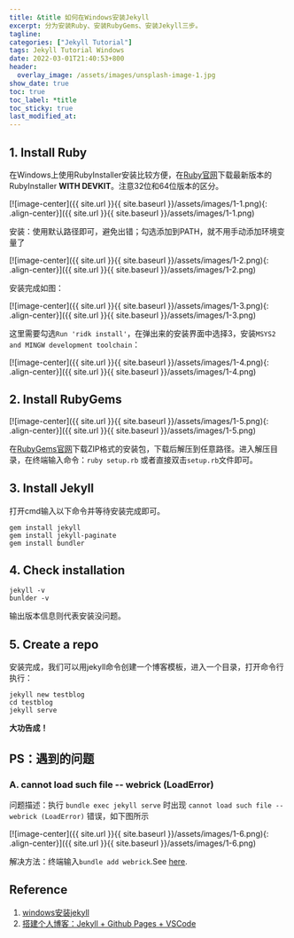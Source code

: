 ```yaml
---
title: &title 如何在Windows安装Jekyll
excerpt: 分为安装Ruby、安装RubyGems、安装Jekyll三步。
tagline: 
categories: ["Jekyll Tutorial"]
tags: Jekyll Tutorial Windows
date: 2022-03-01T21:40:53+800
header:
  overlay_image: /assets/images/unsplash-image-1.jpg
show_date: true
toc: true
toc_label: *title
toc_sticky: true
last_modified_at:
---
```

## 1. Install Ruby
在Windows上使用RubyInstaller安装比较方便，在[Ruby官网](https://rubyinstaller.org/downloads/)下载最新版本的RubyInstaller **WITH DEVKIT**。注意32位和64位版本的区分。

[![image-center]({{ site.url }}{{ site.baseurl }}/assets/images/1-1.png){: .align-center}]({{ site.url }}{{ site.baseurl }}/assets/images/1-1.png)

安装：使用默认路径即可，避免出错；勾选添加到PATH，就不用手动添加环境变量了

[![image-center]({{ site.url }}{{ site.baseurl }}/assets/images/1-2.png){: .align-center}]({{ site.url }}{{ site.baseurl }}/assets/images/1-2.png)

安装完成如图：

[![image-center]({{ site.url }}{{ site.baseurl }}/assets/images/1-3.png){: .align-center}]({{ site.url }}{{ site.baseurl }}/assets/images/1-3.png)

这里需要勾选`Run 'ridk install'`，在弹出来的安装界面中选择3，安装`MSYS2 and MINGW development toolchain`：

[![image-center]({{ site.url }}{{ site.baseurl }}/assets/images/1-4.png){: .align-center}]({{ site.url }}{{ site.baseurl }}/assets/images/1-4.png)

## 2. Install RubyGems

[![image-center]({{ site.url }}{{ site.baseurl }}/assets/images/1-5.png){: .align-center}]({{ site.url }}{{ site.baseurl }}/assets/images/1-5.png)

在[RubyGems官网](https://rubygems.org/pages/download)下载ZIP格式的安装包，下载后解压到任意路径。进入解压目录，在终端输入命令：`ruby setup.rb` 或者直接双击`setup.rb`文件即可。

## 3. Install Jekyll

打开cmd输入以下命令并等待安装完成即可。

```
gem install jekyll
gem install jekyll-paginate
gem install bundler
```

## 4. Check installation

```
jekyll -v
bunlder -v
```

输出版本信息则代表安装没问题。


## 5. Create a repo

安装完成，我们可以用jekyll命令创建一个博客模板，进入一个目录，打开命令行执行：

```
jekyll new testblog
cd testblog
jekyll serve
```

**大功告成！**

## PS：遇到的问题

### A. cannot load such file -- webrick (LoadError)

问题描述：执行 `bundle exec jekyll serve` 时出现 `cannot load such file -- webrick (LoadError)` 错误，如下图所示

[![image-center]({{ site.url }}{{ site.baseurl }}/assets/images/1-6.png){: .align-center}]({{ site.url }}{{ site.baseurl }}/assets/images/1-6.png)

解决方法：终端输入`bundle add webrick`.See [here](https://github.com/jekyll/jekyll/issues/8523).

## Reference
  
  1. [windows安装jekyll](https://www.cnblogs.com/mingyue5826/p/11533978.html)
  2. [搭建个人博客：Jekyll + Github Pages + VSCode](https://zjpzhao.github.io/posts/jekyll-githubpages/)